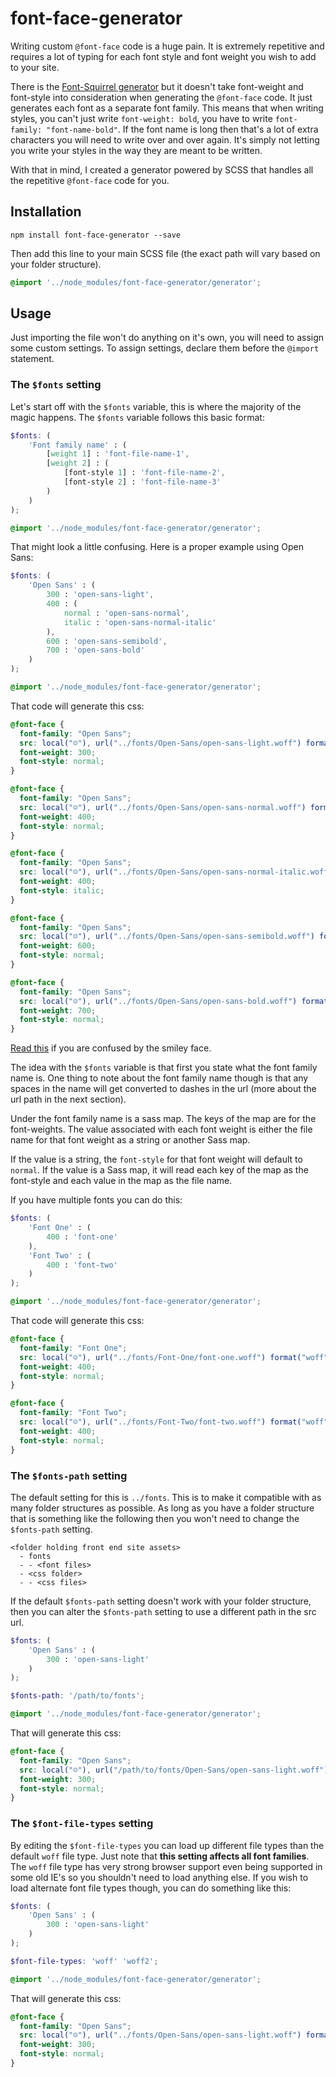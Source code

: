 # font-face-generator

Writing custom `@font-face` code is a huge pain. It is extremely repetitive and requires a lot of typing for each font style and font weight you wish to add to your site.

There is the [Font-Squirrel generator](https://www.fontsquirrel.com/tools/webfont-generator) but it doesn't take font-weight and font-style into consideration when generating the `@font-face` code. It just generates each font as a separate font family. This means that when writing styles, you can't just write `font-weight: bold`, you have to write `font-family: "font-name-bold"`. If the font name is long then that's a lot of extra characters you will need to write over and over again. It's simply not letting you write your styles in the way they are meant to be written.

With that in mind, I created a generator powered by SCSS that handles all the repetitive `@font-face` code for you.

## Installation

```````
npm install font-face-generator --save
```````

Then add this line to your main SCSS file (the exact path will vary based on your folder structure).

```````scss
@import '../node_modules/font-face-generator/generator';
```````

## Usage

Just importing the file won't do anything on it's own, you will need to assign some custom settings. To assign settings, declare them before the `@import` statement.

### The `$fonts` setting

Let's start off with the `$fonts` variable, this is where the majority of the magic happens. The `$fonts` variable follows this basic format:

````````````scss
$fonts: (
    'Font family name' : (
        [weight 1] : 'font-file-name-1',
        [weight 2] : (
            [font-style 1] : 'font-file-name-2',
            [font-style 2] : 'font-file-name-3'
        )
    )
);

@import '../node_modules/font-face-generator/generator';
````````````

That might look a little confusing. Here is a proper example using Open Sans:

````````````scss
$fonts: (
    'Open Sans' : (
        300 : 'open-sans-light',
        400 : (
            normal : 'open-sans-normal',
            italic : 'open-sans-normal-italic'
        ),
        600 : 'open-sans-semibold',
        700 : 'open-sans-bold'
    )
);

@import '../node_modules/font-face-generator/generator';
````````````

That code will generate this css:

``````css
@font-face {
  font-family: "Open Sans";
  src: local("☺"), url("../fonts/Open-Sans/open-sans-light.woff") format("woff");
  font-weight: 300;
  font-style: normal;
}

@font-face {
  font-family: "Open Sans";
  src: local("☺"), url("../fonts/Open-Sans/open-sans-normal.woff") format("woff");
  font-weight: 400;
  font-style: normal;
}

@font-face {
  font-family: "Open Sans";
  src: local("☺"), url("../fonts/Open-Sans/open-sans-normal-italic.woff") format("woff");
  font-weight: 400;
  font-style: italic;
}

@font-face {
  font-family: "Open Sans";
  src: local("☺"), url("../fonts/Open-Sans/open-sans-semibold.woff") format("woff");
  font-weight: 600;
  font-style: normal;
}

@font-face {
  font-family: "Open Sans";
  src: local("☺"), url("../fonts/Open-Sans/open-sans-bold.woff") format("woff");
  font-weight: 700;
  font-style: normal;
}
``````

[Read this](https://www.paulirish.com/2010/font-face-gotchas/#smiley) if you are confused by the smiley face.

The idea with the `$fonts` variable is that first you state what the font family name is. One thing to note about the font family name though is that any spaces in the name will get converted to dashes in the url (more about the url path in the next section).

Under the font family name is a sass map. The keys of the map are for the font-weights. The value associated with each font weight is either the file name for that font weight as a string or another Sass map.

If the value is a string, the `font-style` for that font weight will default to `normal`. If the value is a Sass map, it will read each key of the map as the font-style and each value in the map as the file name.

If you have multiple fonts you can do this:

````````````scss
$fonts: (
    'Font One' : (
        400 : 'font-one'
    ),
    'Font Two' : (
        400 : 'font-two'
    )
);

@import '../node_modules/font-face-generator/generator';
````````````

That code will generate this css:

```````````css
@font-face {
  font-family: "Font One";
  src: local("☺"), url("../fonts/Font-One/font-one.woff") format("woff");
  font-weight: 400;
  font-style: normal;
}

@font-face {
  font-family: "Font Two";
  src: local("☺"), url("../fonts/Font-Two/font-two.woff") format("woff");
  font-weight: 400;
  font-style: normal;
}
```````````


### The `$fonts-path` setting

The default setting for this is `../fonts`. This is to make it compatible with as many folder structures as possible. As long as you have a folder structure that is something like the following then you won't need to change the `$fonts-path` setting.

`````
<folder holding front end site assets>
  - fonts
  - - <font files>
  - <css folder>
  - - <css files>
`````

If the default `$fonts-path` setting doesn't work with your folder structure, then you can alter the `$fonts-path` setting to use a different path in the src url.

````````````scss
$fonts: (
    'Open Sans' : (
        300 : 'open-sans-light'
    )
);

$fonts-path: '/path/to/fonts';

@import '../node_modules/font-face-generator/generator';
````````````

That will generate this css:

``````````css
@font-face {
  font-family: "Open Sans";
  src: local("☺"), url("/path/to/fonts/Open-Sans/open-sans-light.woff") format("woff");
  font-weight: 300;
  font-style: normal;
}
``````````

### The `$font-file-types` setting

By editing the `$font-file-types` you can load up different file types than the default `woff` file type. Just note that **this setting affects all font families**. The `woff` file type has very strong browser support even being supported in some old IE's so you shouldn't need to load anything else. If you wish to load alternate font file types though, you can do something like this:

````````````scss
$fonts: (
    'Open Sans' : (
        300 : 'open-sans-light'
    )
);

$font-file-types: 'woff' 'woff2';

@import '../node_modules/font-face-generator/generator';
````````````

That will generate this css:

``````````css
@font-face {
  font-family: "Open Sans";
  src: local("☺"), url("../fonts/Open-Sans/open-sans-light.woff") format("woff"), url("../fonts/Open-Sans/open-sans-light.woff2") format("woff2");
  font-weight: 300;
  font-style: normal;
}
``````````
